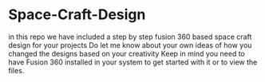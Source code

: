 # Space-Craft-Design
in this repo we have included a step by step fusion 360 based space craft design for your projects
Do let me know about your own ideas of how you changed the designs based on your creativity
Keep in mind you need to have Fusion 360 installed in your system to get started with it or to view the files.

